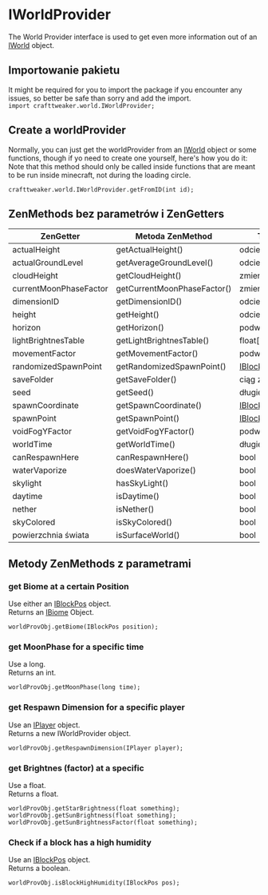 # IWorldProvider

The World Provider interface is used to get even more information out of an [IWorld](/Vanilla/World/IWorld/) object.

## Importowanie pakietu

It might be required for you to import the package if you encounter any issues, so better be safe than sorry and add the import.  
`import crafttweaker.world.IWorldProvider;`

## Create a worldProvider

Normally, you can just get the worldProvider from an [IWorld](/Vanilla/World/IWorld/) object or some functions, though if yo need to create one yourself, here's how you do it:  
Note that this method should only be called inside functions that are meant to be run inside minecraft, not during the loading circle.

```zenscript
crafttweaker.world.IWorldProvider.getFromID(int id);
```

## ZenMethods bez parametrów i ZenGetters

| ZenGetter              | Metoda ZenMethod            | Typ zwrotu                             |
| ---------------------- | --------------------------- | -------------------------------------- |
| actualHeight           | getActualHeight()           | odcień                                 |
| actualGroundLevel      | getAverageGroundLevel()     | odcień                                 |
| cloudHeight            | getCloudHeight()            | zmiennoprzecinkowe                     |
| currentMoonPhaseFactor | getCurrentMoonPhaseFactor() | zmiennoprzecinkowe                     |
| dimensionID            | getDimensionID()            | odcień                                 |
| height                 | getHeight()                 | odcień                                 |
| horizon                | getHorizon()                | podwójne                               |
| lightBrightnesTable    | getLightBrightnesTable()    | float[]                                |
| movementFactor         | getMovementFactor()         | podwójne                               |
| randomizedSpawnPoint   | getRandomizedSpawnPoint()   | [IBlockPos](/Vanilla/World/IBlockPos/) |
| saveFolder             | getSaveFolder()             | ciąg znaków                            |
| seed                   | getSeed()                   | długie                                 |
| spawnCoordinate        | getSpawnCoordinate()        | [IBlockPos](/Vanilla/World/IBlockPos/) |
| spawnPoint             | getSpawnPoint()             | [IBlockPos](/Vanilla/World/IBlockPos/) |
| voidFogYFactor         | getVoidFogYFactor()         | podwójne                               |
| worldTime              | getWorldTime()              | długie                                 |
| canRespawnHere         | canRespawnHere()            | bool                                   |
| waterVaporize          | doesWaterVaporize()         | bool                                   |
| skylight               | hasSkyLight()               | bool                                   |
| daytime                | isDaytime()                 | bool                                   |
| nether                 | isNether()                  | bool                                   |
| skyColored             | isSkyColored()              | bool                                   |
| powierzchnia świata    | isSurfaceWorld()            | bool                                   |

## Metody ZenMethods z parametrami

### get Biome at a certain Position

Use either an [IBlockPos](/Vanilla/World/IBlockPos/) object.  
Returns an [IBiome](/Vanilla/Biomes/IBiome/) Object.

```zenscript
worldProvObj.getBiome(IBlockPos position);
```

### get MoonPhase for a specific time

Use a long.  
Returns an int.

```zenscript
worldProvObj.getMoonPhase(long time);
```

### get Respawn Dimension for a specific player

Use an [IPlayer](/Vanilla/Players/IPlayer/) object.  
Returns a new IWorldProvider object.

```zenscript
worldProvObj.getRespawnDimension(IPlayer player);
```

### get Brightnes (factor) at a specific

Use a float.  
Returns a float.

```zenscript
worldProvObj.getStarBrightness(float something);
worldProvObj.getSunBrightness(float something);
worldProvObj.getSunBrightnessFactor(float something);
```

### Check if a block has a high humidity

Use an [IBlockPos](/Vanilla/World/IBlockPos/) object.  
Returns a boolean.

```zenscript
worldProvObj.isBlockHighHumidity(IBlockPos pos);
```
